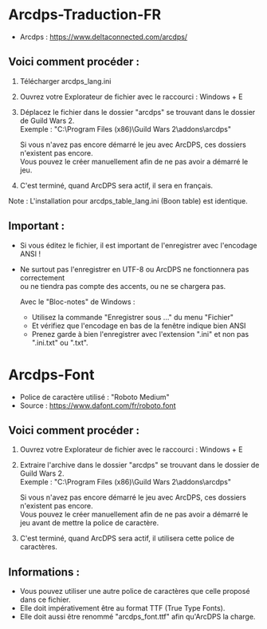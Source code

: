 # Arcdps-Traduction-FR

- Arcdps : https://www.deltaconnected.com/arcdps/

## Voici comment procéder :
1. Télécharger arcdps_lang.ini

2. Ouvrez votre Explorateur de fichier avec le raccourci : Windows + E

3. Déplacez le fichier dans le dossier "arcdps" se trouvant dans le dossier de Guild Wars 2. <br>
   Exemple : "C:\Program Files (x86)\Guild Wars 2\addons\arcdps\"

   Si vous n'avez pas encore démarré le jeu avec ArcDPS, ces dossiers n'existent pas encore. <br>
   Vous pouvez le créer manuellement afin de ne pas avoir a démarré le jeu.

4. C'est terminé, quand ArcDPS sera actif, il sera en français.

Note : L'installation pour arcdps_table_lang.ini (Boon table) est identique.

## Important :

- Si vous éditez le fichier, il est important de l'enregistrer avec l'encodage ANSI !
- Ne surtout pas l'enregistrer en UTF-8 ou ArcDPS ne fonctionnera pas correctement <br>
  ou ne tiendra pas compte des accents, ou ne se chargera pas.

  Avec le "Bloc-notes" de Windows :
   - Utilisez la commande "Enregistrer sous ..." du menu "Fichier"
   - Et vérifiez que l'encodage en bas de la fenêtre indique bien ANSI
   - Prenez garde à bien l'enregistrer avec l'extension ".ini" et non pas ".ini.txt" ou ".txt".

# Arcdps-Font
   - Police de caractère utilisé : "Roboto Medium"
   - Source : https://www.dafont.com/fr/roboto.font

## Voici comment procéder :

1. Ouvrez votre Explorateur de fichier avec le raccourci : Windows + E

2. Extraire l'archive dans le dossier "arcdps" se trouvant dans le dossier de Guild Wars 2. <br>
   Exemple : "C:\Program Files (x86)\Guild Wars 2\addons\arcdps\"

   Si vous n'avez pas encore démarré le jeu avec ArcDPS, ces dossiers n'existent pas encore. <br>
   Vous pouvez le créer manuellement afin de ne pas avoir a démarré le jeu avant de mettre la police de caractère.

3. C'est terminé, quand ArcDPS sera actif, il utilisera cette police de caractères.

## Informations :

- Vous pouvez utiliser une autre police de caractères que celle proposé dans ce fichier.
- Elle doit impérativement être au format TTF (True Type Fonts).
- Elle doit aussi être renommé "arcdps_font.ttf" afin qu'ArcDPS la charge.
